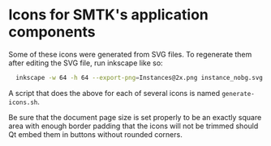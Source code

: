 # Icons for SMTK's application components

Some of these icons were generated from SVG files.
To regenerate them after editing the SVG file, run inkscape like so:

```sh
  inkscape -w 64 -h 64 --export-png=Instances@2x.png instance_nobg.svg
```

A script that does the above for each of several icons is
named `generate-icons.sh`.

Be sure that the document page size is set properly to be
an exactly square area with enough border padding that
the icons will not be trimmed should Qt embed them in
buttons without rounded corners.
